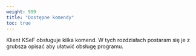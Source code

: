 ```yaml
---
weight: 999
title: "Dostępne komendy"
toc: true
---
```


Klient KSeF obsługuje kilka komend. W tych rozdziałach postaram się je z grubsza opisać aby ułatwić obsługę programu.
